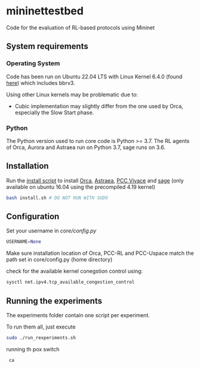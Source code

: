 # mininettestbed
Code for the evaluation of RL-based protocols using Mininet


## System requirements
### Operating System
Code has been run on Ubuntu 22.04 LTS with Linux Kernel 6.4.0 (found [here](https://github.com/google/bbr/tree/v3)) which includes bbrv3. 

Using other Linux kernels may be problematic due to:
- Cubic implementation may slightly differ from the one used by Orca, especially the Slow Start phase.


### Python
The Python version used to run core code is Python >= 3.7. 
The RL agents of Orca,  Aurora and Astraea run on Python 3.7, sage runs on 3.6.

## Installation

Run the [install script](./install.sh) to install [Orca](https://github.com/Aruuni/Orca), [Astraea](https://github.com/Aruuni/astraea-open-source), [PCC Vivace](https://github.com/PCCproject/PCC-Kernel/tree/vivace) and [sage](https://github.com/Aruuni/sage) (only available on ubuntu 16.04 using the precompiled 4.19 kernel)

```bash
bash install.sh # DO NOT RUN WITH SUDO 
```


## Configuration
Set your username in *core/config.py*

```python
USERNAME=None
```

Make sure installation location of Orca, PCC-RL and PCC-Uspace match the path set in core/config.py (home directory)

check for the available kernel conegstion control using: 
```bash 
sysctl net.ipv4.tcp_available_congestion_control
```

## Running the experiments
The experiments folder contain one script per experiment. 

To run them all, just execute

```bash
sudo ./run_rexperiments.sh
```



running th pox switch 

```bash 
 ca
```